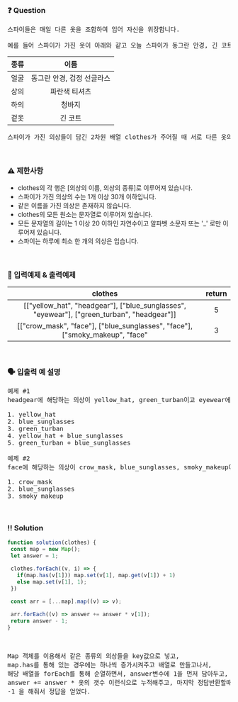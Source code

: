  ### ❓ Question

 <pre>스파이들은 매일 다른 옷을 조합하여 입어 자신을 위장합니다.

예를 들어 스파이가 가진 옷이 아래와 같고 오늘 스파이가 동그란 안경, 긴 코트, 파란색 티셔츠를 입었다면 다음날은 청바지를 추가로 입거나 동그란 안경 대신 검정 선글라스를 착용하거나 해야 합니다.</pre>

|종류|이름|
|:-:|:-:|
|얼굴|	동그란 안경, 검정 선글라스|
|상의|	파란색 티셔츠|
|하의|	청바지|
|겉옷|	긴 코트|
<pre>스파이가 가진 의상들이 담긴 2차원 배열 clothes가 주어질 때 서로 다른 옷의 조합의 수를 return 하도록 solution 함수를 작성해주세요.</pre>
 
<br>

### ⚠️ 제한사항

<ul>
  <li>clothes의 각 행은 [의상의 이름, 의상의 종류]로 이루어져 있습니다.</li>
  <li>스파이가 가진 의상의 수는 1개 이상 30개 이하입니다.</li>
  <li>같은 이름을 가진 의상은 존재하지 않습니다.</li>
  <li>clothes의 모든 원소는 문자열로 이루어져 있습니다.</li>
  <li>모든 문자열의 길이는 1 이상 20 이하인 자연수이고 알파벳 소문자 또는 '_' 로만 이루어져 있습니다.</li>
  <li>스파이는 하루에 최소 한 개의 의상은 입습니다.</li>
</ul>

<br>

### 🔢 입력예제 & 출력예제

|clothes|return|
|:-:|:-:|
|[["yellow_hat", "headgear"], ["blue_sunglasses", "eyewear"], ["green_turban", "headgear"]]|5|
|[["crow_mask", "face"], ["blue_sunglasses", "face"], ["smoky_makeup", "face"|3|

<br>

### 🗣 입출력 예 설명

<pre>예제 #1
headgear에 해당하는 의상이 yellow_hat, green_turban이고 eyewear에 해당하는 의상이 blue_sunglasses이므로 아래와 같이 5개의 조합이 가능합니다.

1. yellow_hat
2. blue_sunglasses
3. green_turban
4. yellow_hat + blue_sunglasses
5. green_turban + blue_sunglasses

예제 #2
face에 해당하는 의상이 crow_mask, blue_sunglasses, smoky_makeup이므로 아래와 같이 3개의 조합이 가능합니다.

1. crow_mask
2. blue_sunglasses
3. smoky_makeup</pre>

 <br>

 ### ‼️ Solution

 ```javascript
function solution(clothes) {
  const map = new Map();
  let answer = 1;

  clothes.forEach((v, i) => {
    if(map.has(v[1])) map.set(v[1], map.get(v[1]) + 1)
    else map.set(v[1], 1);
  })
  
  const arr = [...map].map((v) => v);

  arr.forEach((v) => answer += answer * v[1]);
  return answer - 1;
}
 ```
<br>

<pre>Map 객체를 이용해서 같은 종류의 의상들을 key값으로 넣고,
map.has를 통해 있는 경우에는 하나씩 증가시켜주고 배열로 만들고나서, 
해당 배열을 forEach를 통해 순열하면서, answer변수에 1을 먼저 담아두고,
answer += answer * 옷의 갯수 이런식으로 누적해주고, 마지막 정답반환할때
-1 을 해줘서 정답을 얻었다.</pre>
